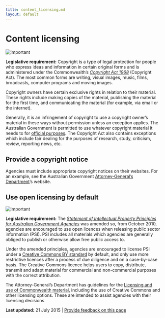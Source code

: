 ```yaml
---
title: content_licensing.md
layout: default
---
```

Content licensing
=================

![important](../../sites/g/files/net466/f/styles/large/public/importanticon.png%3Fitok=9UI4A82t)

**Legislative requirement:** Copyright is a type of legal protection for people who express ideas and information in certain original forms and is administered under the Commonwealth’s [*Copyright Act 1968*](http://www.comlaw.gov.au/Details/C2014C00291) (Copyright Act). The most common forms are writing, visual images, music, films, broadcasts, computer programs and moving images.

Copyright owners have certain exclusive rights in relation to their material. These rights include making copies of the material, publishing the material for the first time, and communicating the material (for example, via email or the internet).

Generally, it is an infringement of copyright to use a copyright owner’s material in these ways without permission unless an exception applies. The Australian Government is permitted to use whatever copyright material it needs to for [official purposes](http://www.ag.gov.au/RightsAndProtections/IntellectualProperty/Pages/Governmentuseofcopyrightmaterial.aspx). The Copyright Act also contains exceptions which include fair dealing for the purposes of research, study, criticism, review, reporting news, etc.

Provide a copyright notice
--------------------------

Agencies must include appropriate copyright notices on their websites. For an example, see the Australian Government [Attorney-General’s Department](http://www.ag.gov.au/Pages/Copyright.aspx)’s website.

Use open licensing by default
-----------------------------

![important](../../sites/g/files/net466/f/styles/large/public/importanticon.png%3Fitok=9UI4A82t)

**Legislative requirement:** The [*Statement of Intellectual Property Principles for Australian Government Agencies*](http://www.ag.gov.au/RightsAndProtections/IntellectualProperty/Pages/AustralianGovernmentIPrules.aspx) was amended so, from October 2010, agencies are encouraged to use open licences when releasing public sector information (PSI). PSI includes all materials which agencies are generally obliged to publish or otherwise allow free public access to.

Under the amended principles, agencies are encouraged to license PSI under a [Creative Commons BY standard](http://creativecommons.org/licenses/by/3.0/au/) by default, and only use more restrictive licences after a process of due diligence and on a case-by-case basis. The Creative Commons licence helps users to copy, distribute, transmit and adapt material for commercial and non-commercial purposes with the correct attribution.

The Attorney-General’s Department has guidelines for the [Licensing and use of Commonwealth material](http://www.ag.gov.au/RightsAndProtections/IntellectualProperty/Pages/LicensinganduseofCommonwealthmaterial.aspx), including the use of Creative Commons and other licensing options. These are intended to assist agencies with their licensing decisions.

**Last updated:** 21 July 2015 | [Provide feedback on this page](../../feedback%3Furl_from=Content%2520licensing.html)

